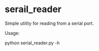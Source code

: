 # serail_reader

Simple utility for reading from a serial port. 

Usage:

python serial_reader.py -h
